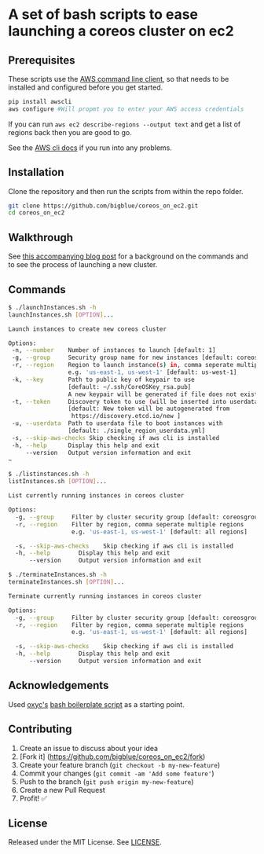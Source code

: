 # A set of bash scripts to ease launching a coreos cluster on ec2

## Prerequisites

These scripts use the [AWS command line client](https://github.com/aws/aws-cli), 
so that needs to be installed and configured before you get started.

```bash
pip install awscli
aws configure #Will propmt you to enter your AWS access credentials
```

If you can run `aws ec2 describe-regions --output text` and get a list of 
regions back then you are good to go.

See the [AWS cli docs](https://github.com/aws/aws-cli) if you run into any 
problems.

## Installation

Clone the repository and then run the scripts from within the repo folder.

```bash
git clone https://github.com/bigblue/coreos_on_ec2.git
cd coreos_on_ec2
```

## Walkthrough

See [this accompanying blog post](http://blog.bigbluedev.com/coreos/quickly-setup-a-coreos-cluster-on-ec2.html) for a background on the commands and to see the process of launching a new cluster.

## Commands

```bash
$ ./launchInstances.sh -h
launchInstances.sh [OPTION]...

Launch instances to create new coreos cluster

Options:
 -n, --number    Number of instances to launch [default: 1]
 -g, --group     Security group name for new instances [default: coreosgroup]
 -r, --region    Region to launch instance(s) in, comma seperate multiple regions
                 e.g. 'us-east-1, us-west-1' [default: us-west-1]
 -k, --key       Path to public key of keypair to use
                 [default: ~/.ssh/CoreOSKey_rsa.pub]
                 A new keypair will be generated if file does not exist
 -t, --token     Discovery token to use (will be inserted into userdata)
                 [default: New token will be autogenerated from
                  https://discovery.etcd.io/new ]
 -u, --userdata  Path to userdata file to boot instances with
                 [default: ./single_region_userdata.yml]
 -s, --skip-aws-checks Skip checking if aws cli is installed
 -h, --help      Display this help and exit
     --version   Output version information and exit
~
```

```bash
$ ./listinstances.sh -h
listInstances.sh [OPTION]...

List currently running instances in coreos cluster

Options:
  -g, --group     Filter by cluster security group [default: coreosgroup]
  -r, --region    Filter by region, comma seperate multiple regions
                  e.g. 'us-east-1, us-west-1' [default: all regions]

  -s, --skip-aws-checks    Skip checking if aws cli is installed
  -h, --help        Display this help and exit
      --version     Output version information and exit
```

```bash
$ ./terminateInstances.sh -h
terminateInstances.sh [OPTION]...

Terminate currently running instances in coreos cluster

Options:
  -g, --group     Filter by cluster security group [default: coreosgroup]
  -r, --region    Filter by region, comma seperate multiple regions
                  e.g. 'us-east-1, us-west-1' [default: all regions]

  -s, --skip-aws-checks    Skip checking if aws cli is installed
  -h, --help        Display this help and exit
      --version     Output version information and exit
```

## Acknowledgements

Used [oxyc's](https://github.com/oxyc) 
[bash boilerplate script](https://github.com/oxyc/bash-boilerplate)
as a starting point.

## Contributing

1. Create an issue to discuss about your idea
2. [Fork it] (https://github.com/bigblue/coreos_on_ec2/fork)
3. Create your feature branch (`git checkout -b my-new-feature`)
4. Commit your changes (`git commit -am 'Add some feature'`)
5. Push to the branch (`git push origin my-new-feature`)
6. Create a new Pull Request
7. Profit! :white_check_mark:

## License

Released under the MIT License. See 
[LICENSE](http://github.com/bigblue/coreos_on_ec2/blob/master/LICENSE).
